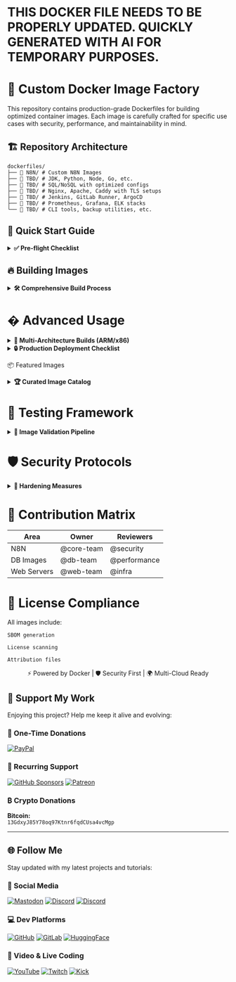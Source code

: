 # THIS DOCKER FILE NEEDS TO BE PROPERLY UPDATED. QUICKLY GENERATED WITH AI FOR TEMPORARY PURPOSES.

# 🐳 Custom Docker Image Factory

This repository contains production-grade Dockerfiles for building optimized container images. Each image is carefully crafted for specific use cases with security, performance, and maintainability in mind.

## 🏗️ Repository Architecture

    dockerfiles/
    ├── 📁 N8N/ # Custom N8N Images
    ├── 📁 TBD/ # JDK, Python, Node, Go, etc.
    ├── 📁 TBD/ # SQL/NoSQL with optimized configs
    ├── 📁 TBD/ # Nginx, Apache, Caddy with TLS setups
    ├── 📁 TBD/ # Jenkins, GitLab Runner, ArgoCD
    ├── 📁 TBD/ # Prometheus, Grafana, ELK stacks
    └── 📁 TBD/ # CLI tools, backup utilities, etc.

## 🚦 Quick Start Guide

<details>
<summary><strong>✅ Pre-flight Checklist</strong></summary>

| Completed | Task |
|------|------|
| ✅ | Docker Engine 20.10+ installed |
| ✅ | Minimum 2 CPU cores allocated |
| ✅ | 4GB+ RAM available |
| ✅ | `docker-compose` installed (for multi-container setups) |
| ✅ | Proper disk permissions set |


</details>

## 🔥 Building Images

<details>
<summary><strong>🛠️ Comprehensive Build Process</strong></summary>

### 1. Select Your Image

# List available images
find . -name Dockerfile | sed 's/\/Dockerfile//g'

### 2. Build with Security Flags

```bash
cd path/to/image-directory

docker build \
  --no-cache \
  --pull \
  --build-arg BUILD_DATE=$(date -u +'%Y-%m-%dT%H:%M:%SZ') \
  -t myorg/image-name:$(git rev-parse --short HEAD) .
```

### 3. Verify Image

```bash
docker scan myorg/image-name  # Security scan
docker history myorg/image-name  # Layer inspection
```

</details>

# � Advanced Usage
<details> <summary><strong>🚀 Multi-Architecture Builds (ARM/x86)</strong></summary>

```bash
docker buildx create --use
docker buildx build \
  --platform linux/amd64,linux/arm64 \
  -t myorg/multiarch-image:latest \
  --push .
```

</details><details> <summary><strong>🔒 Production Deployment Checklist</strong></summary>

- Image scanned for vulnerabilities (Trivy/Grype)
- Resource limits configured
- Read-only root filesystem enabled
- Non-root user configured
- Health checks implemented
- Proper logging configured
- Secrets management in place

</details>

📦 Featured Images
<details> <summary><strong>🏆 Curated Image Catalog</strong></summary>

### 🐳 Base Images

Image	Features	Size
alpine-plus	Alpine + core utilities	15MB
distroless-plus	Google Distroless + shell	25MB

### 🛢️ Database Images

Image	Optimization	Default Config
postgres-optimized	Connection pooling	100 max_connections
redis-secure	ACL enabled	Protected mode on

### 🌐 Web Stack

```mermaid
graph TD
    A[Load Balancer] --> B[Web Server]
    B --> C[App Server]
    C --> D[Database]
```

</details>

# 🧪 Testing Framework
<details> <summary><strong>🧪 Image Validation Pipeline</strong></summary>

  ### 1.  Unit Tests

```bash
  container-structure-test test \
  --image my-image \
  --config tests/config.yaml
```

  ### 2. Runtime Tests

```bash
  bats tests/runtime_checks.bats
```

  ### 3. Compliance Checks

```bash
  docker run --rm -v /var/run/docker.sock:/var/run/docker.sock \
  aquasec/kube-bench:latest
```

  </details>

  # 🛡️ Security Protocols

<details> <summary><strong>🔐 Hardening Measures</strong></summary>

  - All images use COPY --chown for proper permissions
  - No secrets in build context
  - Multi-stage builds to reduce attack surface
  - DOCKER_CONTENT_TRUST=1 enforced
  - Regular base image updates

</details>

# 🤝 Contribution Matrix

| Area          | Owner       | Reviewers     |
|---------------|-------------|---------------|
| N8N   | @core-team  | @security     |
| DB Images     | @db-team    | @performance  |
| Web Servers   | @web-team   | @infra        |

# 📜 License Compliance

All images include:

    SBOM generation

    License scanning

    Attribution files

<p align="center"> ⚡ Powered by Docker | 🛡️ Security First | 🌍 Multi-Cloud Ready </p> 

## 💖 Support My Work

Enjoying this project? Help me keep it alive and evolving:

### 🌟 One-Time Donations
[![PayPal](https://img.shields.io/badge/PayPal-00457C?style=for-the-badge&logo=paypal&logoColor=white)](https://paypal.me/lazymediawa)

### 🔄 Recurring Support
[![GitHub Sponsors](https://img.shields.io/badge/GitHub_Sponsors-30363D?style=for-the-badge&logo=github-sponsors&logoColor=#EA4AAA)](https://github.com/sponsors/lazy-media)
[![Patreon](https://img.shields.io/badge/Patreon-F96854?style=for-the-badge&logo=patreon&logoColor=white)](https://link.lazymedia.media/patreon)

### ₿ Crypto Donations
**Bitcoin:**  
`13GdxyJ85Y78oq97Ktnr6fqdCUsa4vcMgp`

---

## 🌐 Follow Me

Stay updated with my latest projects and tutorials:

### 📱 Social Media

[![Mastodon](https://img.shields.io/badge/Mastodon-6364FF?style=for-the-badge&logo=mastodon&logoColor=white)](https://link.lazymedia.media/mastodon)
[![Discord](https://img.shields.io/badge/Main_Discord-5865F2?style=for-the-badge&logo=discord&logoColor=white)](https://link.lazymedia.media/lazymedia-discord-promo-page)
[![Discord](https://img.shields.io/badge/Gaming_Community-5865F2?style=for-the-badge&logo=discord&logoColor=white)](https://link.lazymedia.media/lazymedia-gaming-discord-promo-page)

### 💻 Dev Platforms
[![GitHub](https://img.shields.io/badge/GitHub-181717?style=for-the-badge&logo=github&logoColor=white)](https://github.com/lazy-media)
[![GitLab](https://img.shields.io/badge/GitLab-FCA121?style=for-the-badge&logo=gitlab&logoColor=white)](https://gitlab.lazymedia.media/root)
[![HuggingFace](https://img.shields.io/badge/🤗_HuggingFace-FFD21E?style=for-the-badge&logo=huggingface&logoColor=black)](https://huggingface.co/lazymedia)

### 🎥 Video & Live Coding
[![YouTube](https://img.shields.io/badge/YouTube-FF0000?style=for-the-badge&logo=youtube&logoColor=white)](https://youtube.com/@LazyMediaWA)
[![Twitch](https://img.shields.io/badge/Twitch-9146FF?style=for-the-badge&logo=twitch&logoColor=white)](https://twitch.tv/LazyMediaWA)
[![Kick](https://img.shields.io/badge/Kick-53FC18?style=for-the-badge&logo=kick&logoColor=black)](https://kick.com/LazyMedia)

